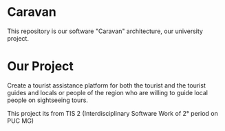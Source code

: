 # Caravan
This repository is our software "Caravan" architecture, our university project.

# Our Project
Create a tourist assistance platform for both the tourist and the tourist guides and locals or people of the region who are willing to guide local people on sightseeing tours.

This project its from TIS 2 (Interdisciplinary Software Work of 2° period on PUC MG) 
